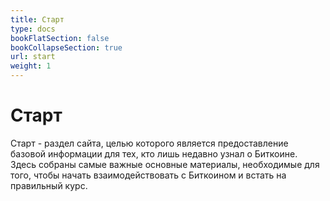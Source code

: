 ```yaml
---
title: Старт
type: docs
bookFlatSection: false
bookCollapseSection: true
url: start
weight: 1
---
```


# Старт

Старт - раздел сайта, целью которого является предоставление базовой информации для тех, кто лишь недавно узнал о Биткоине. Здесь собраны самые важные основные материалы, необходимые для того, чтобы начать взаимодействовать с Биткоином и встать на правильный курс.

